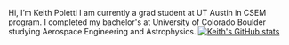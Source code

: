 Hi, I’m Keith Poletti 
I am currently a grad student at UT Austin in CSEM program. I completed my bachelor's at University of Colorado Boulder studying Aerospace Engineering and Astrophysics.
[![Keith's GitHub stats](https://github-readme-stats.vercel.app/api?username=KPoletti)](https://github.com/anuraghazra/github-readme-stats)
<!---
KPoletti/KPoletti is a ✨ special ✨ repository because its `README.md` (this file) appears on your GitHub profile.
You can click the Preview link to take a look at your changes.
--->
